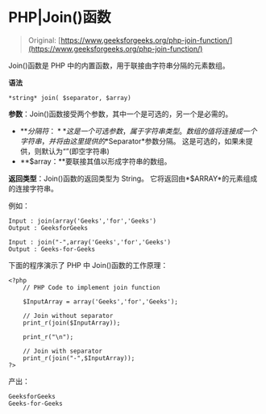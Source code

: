 # PHP|Join()函数

> Original: [https://www.geeksforgeeks.org/php-join-function/](https://www.geeksforgeeks.org/php-join-function/)

Join()函数是 PHP 中的内置函数，用于联接由字符串分隔的元素数组。

**语法**

```
*string* join( $separator, $array)
```

**参数**：Join()函数接受两个参数，其中一个是可选的，另一个是必需的。

*   **$分隔符：**这是一个可选参数，属于字符串类型。 数组的值将连接成一个字符串，并将由这里提供的*$Separator*参数分隔。 这是可选的，如果未提供，则默认为“”(即空字符串)
*   **$array：**要联接其值以形成字符串的数组。

**返回类型**：Join()函数的返回类型为 String。 它将返回由*$ARRAY*的元素组成的连接字符串。

例如：

```
Input : join(array('Geeks','for','Geeks')
Output : GeeksforGeeks

Input : join("-",array('Geeks','for','Geeks')
Output : Geeks-for-Geeks

```

下面的程序演示了 PHP 中 Join()函数的工作原理：

```
<?php
    // PHP Code to implement join function

    $InputArray = array('Geeks','for','Geeks');

    // Join without separator
    print_r(join($InputArray));

    print_r("\n");

    // Join with separator
    print_r(join("-",$InputArray));
?>
```

产出：

```
GeeksforGeeks
Geeks-for-Geeks

```
